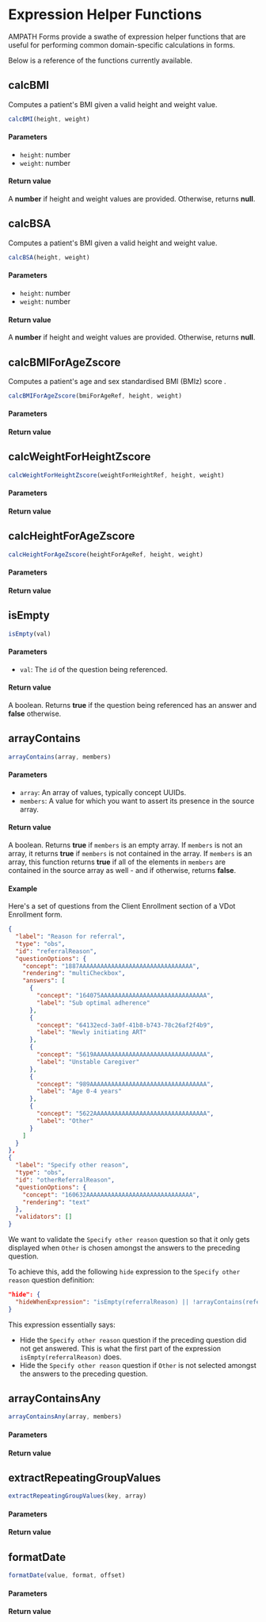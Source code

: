 # Expression Helper Functions

AMPATH Forms provide a swathe of expression helper functions that are useful for performing common domain-specific calculations in forms.

Below is a reference of the functions currently available.

## calcBMI

Computes a patient's BMI given a valid height and weight value.

```js
calcBMI(height, weight)
```

#### Parameters

- `height`: number
- `weight`: number

#### Return value

A **number** if height and weight values are provided. Otherwise, returns **null**.

## calcBSA

Computes a patient's BMI given a valid height and weight value.

```js
calcBSA(height, weight)
```

#### Parameters

- `height`: number
- `weight`: number

#### Return value

A **number** if height and weight values are provided. Otherwise, returns **null**.

## calcBMIForAgeZscore

Computes a patient's age and sex standardised BMI (BMIz) score .

```js
calcBMIForAgeZscore(bmiForAgeRef, height, weight)
```

#### Parameters

#### Return value

## calcWeightForHeightZscore

```js
calcWeightForHeightZscore(weightForHeightRef, height, weight)
```

#### Parameters

#### Return value

## calcHeightForAgeZscore

```js
calcHeightForAgeZscore(heightForAgeRef, height, weight)
```

#### Parameters

#### Return value

## isEmpty

```js
isEmpty(val)
```

#### Parameters

- `val`: The `id` of the question being referenced.

#### Return value

A boolean. Returns **true** if the question being referenced has an answer and **false** otherwise.

## arrayContains

```js
arrayContains(array, members)
```

#### Parameters

- `array`: An array of values, typically concept UUIDs.
- `members`: A value for which you want to assert its presence in the source array.

#### Return value

A boolean. Returns **true** if `members` is an empty array. If `members` is not an array, it returns **true** if `members` is not contained in the array. If `members` is an array, this function returns **true** if all of the elements in `members` are contained in the source array as well - and if otherwise, returns **false**.

#### Example

Here's a set of questions from the Client Enrollment section of a VDot Enrollment form.

```json
{
  "label": "Reason for referral",
  "type": "obs",
  "id": "referralReason",
  "questionOptions": {
    "concept": "1887AAAAAAAAAAAAAAAAAAAAAAAAAAAAAAAA",
    "rendering": "multiCheckbox",
    "answers": [
      {
        "concept": "164075AAAAAAAAAAAAAAAAAAAAAAAAAAAAAA",
        "label": "Sub optimal adherence"
      },
      {
        "concept": "64132ecd-3a0f-41b8-b743-78c26af2f4b9",
        "label": "Newly initiating ART"
      },
      {
        "concept": "5619AAAAAAAAAAAAAAAAAAAAAAAAAAAAAAAA",
        "label": "Unstable Caregiver"
      },
      {
        "concept": "989AAAAAAAAAAAAAAAAAAAAAAAAAAAAAAAAA",
        "label": "Age 0-4 years"
      },
      {
        "concept": "5622AAAAAAAAAAAAAAAAAAAAAAAAAAAAAAAA",
        "label": "Other"
      }
    ]
  }
},
{
  "label": "Specify other reason",
  "type": "obs",
  "id": "otherReferralReason",
  "questionOptions": {
    "concept": "160632AAAAAAAAAAAAAAAAAAAAAAAAAAAAAA",
    "rendering": "text"
  },
  "validators": []
}
```

We want to validate the `Specify other reason` question so that it only gets displayed when `Other` is chosen amongst the answers to the preceding question.

To achieve this, add the following `hide` expression to the `Specify other reason` question definition:

```json
"hide": {
  "hideWhenExpression": "isEmpty(referralReason) || !arrayContains(referralReason,'5622AAAAAAAAAAAAAAAAAAAAAAAAAAAAAAAA')"
}
```

This expression essentially says:

- Hide the `Specify other reason` question if the preceding question did not get answered. This is what the first part of the expression `isEmpty(referralReason)` does.
- Hide the `Specify other reason` question if `Other` is not selected amongst the answers to the preceding question.

## arrayContainsAny

```js
arrayContainsAny(array, members)
```

#### Parameters

#### Return value

## extractRepeatingGroupValues

```js
extractRepeatingGroupValues(key, array)
```

#### Parameters

#### Return value

## formatDate

```js
formatDate(value, format, offset)
```

#### Parameters

#### Return value
